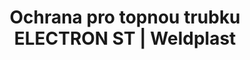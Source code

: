 ---
Filename: "ochrana-pro-topnou-trubku-electron-st"
Link: "file:/Users/vinayakpatel/Downloads/www.weldplast.cz/ochrana-pro-topnou-trubku-electron-st"
product_name: "Ochrana pro topnou trubku ELECTRON ST"
product_id: "Obj. číslo:148.933"
title: "Ochrana pro topnou trubku ELECTRON ST | Weldplast"
product_desc: ""
product_specs: ""
product_downloads: ""
href: ""
p_desc_2: ""
accessories: ""
similar_products: ""
---